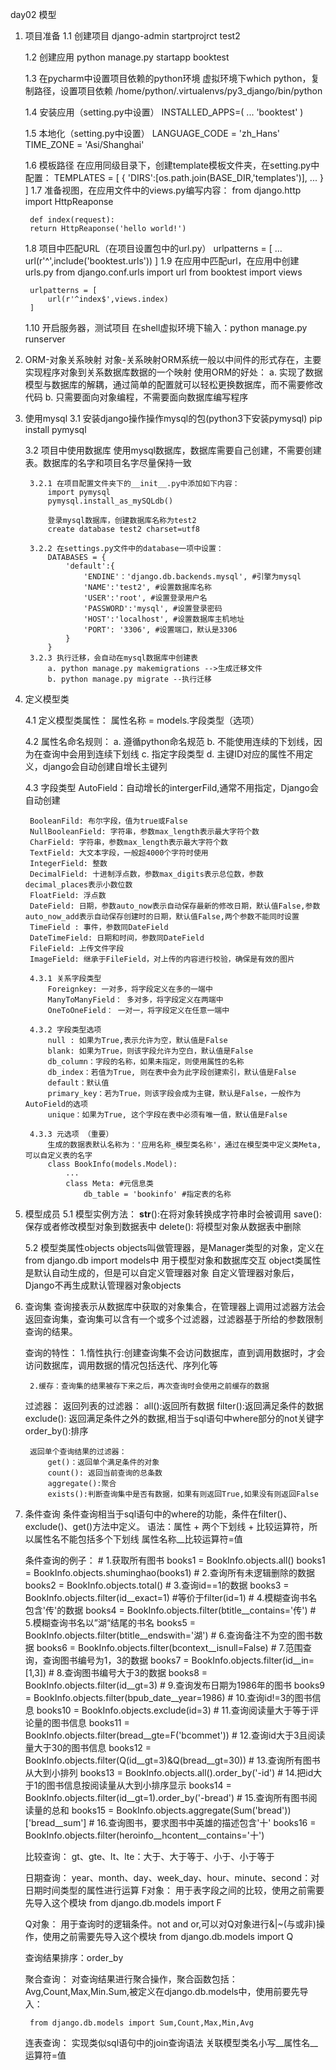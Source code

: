 day02 模型
1. 项目准备
    1.1 创建项目
    django-admin startprojrct test2

    1.2 创建应用
    python manage.py startapp booktest

    1.3 在pycharm中设置项目依赖的python环境
        虚拟环境下which python，复制路径，设置项目依赖
        /home/python/.virtualenvs/py3_django/bin/python
    
    1.4 安装应用（setting.py中设置）
        INSTALLED_APPS=(
            ...
            'booktest'
        )

    1.5 本地化（setting.py中设置）
        LANGUAGE_CODE = 'zh_Hans'
        TIME_ZONE = 'Asi/Shanghai'

    1.6 模板路径
        在应用同级目录下，创建template模板文件夹，在setting.py中配置：
        TEMPLATES = [
            {
                'DIRS':[os.path.join(BASE_DIR,'templates')],
                ...
            }
        ]
    1.7 准备视图，在应用文件中的views.py编写内容：
        from django.http import HttpReaponse

        def index(request):
        return HttpReaponse('hello world!')

    1.8 项目中匹配URL（在项目设置包中的url.py）
        urlpatterns = [
            ...
            url(r'^',include('booktest.urls'))
        ]
    1.9 在应用中匹配url，在应用中创建urls.py
        from django.conf.urls import url
        from booktest import views

        urlpatterns = [
            url(r'^index$',views.index)
        ]
    1.10 开启服务器，测试项目
        在shell虚拟环境下输入：python manage.py runserver

2. ORM-对象关系映射
    对象-关系映射ORM系统一般以中间件的形式存在，主要实现程序对象到关系数据库数据的一个映射
    使用ORM的好处：
        a. 实现了数据模型与数据库的解耦，通过简单的配置就可以轻松更换数据库，而不需要修改代码
        b. 只需要面向对象编程，不需要面向数据库编写程序

3. 使用mysql
    3.1 安装django操作操作mysql的包(python3下安装pymysql)
        pip install pymysql

    3.2 项目中使用数据库
        使用mysql数据库，数据库需要自己创建，不需要创建表。数据库的名字和项目名字尽量保持一致

        3.2.1 在项目配置文件夹下的__init__.py中添加如下内容：
            import pymysql
            pymysql.install_as_mySQLdb()

            登录mysql数据库，创建数据库名称为test2
            create database test2 charset=utf8

        3.2.2 在settings.py文件中的database一项中设置：
            DATABASES = {
                'default':{
                    'ENDINE'：'django.db.backends.mysql', #引擎为mysql
                    'NAME':'test2', #设置数据库名称
                    'USER':'root', #设置登录用户名
                    'PASSWORD':'mysql', #设置登录密码
                    'HOST':'localhost', #设置数据库主机地址
                    'PORT': '3306', #设置端口，默认是3306
                }
            }
        3.2.3 执行迁移，会自动在mysql数据库中创建表
            a. python manage.py makemigrations -->生成迁移文件
            b. python manage.py migrate --执行迁移        

4. 定义模型类

    4.1 定义模型类属性：
        属性名称 = models.字段类型（选项）

    4.2 属性名命名规则：
        a. 遵循python命名规范
        b. 不能使用连续的下划线，因为在查询中会用到连续下划线
        c. 指定字段类型
        d. 主键ID对应的属性不用定义，django会自动创建自增长主键列
    
    4.3 字段类型
        AutoField：自动增长的intergerFild,通常不用指定，Django会自动创建

        BooleanFild: 布尔字段，值为true或False
        NullBooleanField: 字符串，参数max_length表示最大字符个数
        CharField: 字符串，参数max_length表示最大字符个数
        TextField: 大文本字段，一般超4000个字符时使用
        IntegerField: 整数
        DecimalField: 十进制浮点数，参数max_digits表示总位数，参数decimal_places表示小数位数
        FloatField: 浮点数
        DateField: 日期，参数auto_now表示自动保存最新的修改日期，默认值False,参数auto_now_add表示自动保存创建时的日期，默认值False,两个参数不能同时设置
        TimeField : 事件，参数同DateField
        DateTimeField: 日期和时间，参数同DateField
        FileField: 上传文件字段
        ImageField: 继承于FileField，对上传的内容进行校验，确保是有效的图片

        4.3.1 关系字段类型
            Foreignkey: 一对多，将字段定义在多的一端中
            ManyToManyField： 多对多，将字段定义在两端中
            OneToOneField： 一对一，将字段定义在任意一端中
        
        4.3.2 字段类型选项
            null : 如果为True,表示允许为空，默认值是False
            blank: 如果为True，则该字段允许为空白，默认值是False
            db_column：字段的名称，如果未指定，则使用属性的名称
            db_index：若值为True, 则在表中会为此字段创建索引，默认值是False
            default：默认值
            primary_key：若为True，则该字段会成为主键，默认是False，一般作为AutoField的选项
            unique：如果为True, 这个字段在表中必须有唯一值，默认值是False

        4.3.3 元选项 （重要）
            生成的数据表默认名称为：'应用名称_模型类名称'，通过在模型类中定义类Meta,可以自定义表的名字
            class BookInfo(models.Model):
                ...
                class Meta: #元信息类
                    db_table = 'bookinfo' #指定表的名称

5. 模型成员
    5.1 模型实例方法：
        __str__():在将对象转换成字符串时会被调用
        save():保存或者修改模型对象到数据表中
        delete(): 将模型对象从数据表中删除

    5.2 模型类属性objects
        objects叫做管理器，是Manager类型的对象，定义在from django.db import models中
        用于模型对象和数据库交互
        object类属性是默认自动生成的，但是可以自定义管理器对象
        自定义管理器对象后，Django不再生成默认管理器对象objects

6. 查询集
    查询接表示从数据库中获取的对象集合，在管理器上调用过滤器方法会返回查询集，查询集可以含有一个或多个过滤器，过滤器基于所给的参数限制查询的结果。

    查询的特性：
        1.惰性执行:创建查询集不会访问数据库，直到调用数据时，才会访问数据库，调用数据的情况包括迭代、序列化等

        2.缓存：查询集的结果被存下来之后，再次查询时会使用之前缓存的数据

    过滤器：
        返回列表的过滤器：
            all():返回所有数据
            filter():返回满足条件的数据
            exclude(): 返回满足条件之外的数据,相当于sql语句中where部分的not关键字
            order_by():排序

        返回单个查询结果的过滤器：
            get()：返回单个满足条件的对象
            count(): 返回当前查询的总条数
            aggregate():聚合
            exists():判断查询集中是否有数据，如果有则返回True,如果没有则返回False

7. 条件查询
    条件查询相当于sql语句中的where的功能，条件在filter()、exclude()、get()方法中定义。
    语法：属性 + 两个下划线 + 比较运算符，所以属性名不能包括多个下划线
        属性名称__比较运算符=值

    条件查询的例子：
        # 1.获取所有图书
        books1 = BookInfo.objects.all()
        books1 = BookInfo.objects.shuminghao(books1)
        # 2.查询所有未逻辑删除的数据
        books2 = BookInfo.objects.total()
        # 3.查询id==1的数据
        books3 = BookInfo.objects.filter(id__exact=1) #等价于filter(id=1)
        # 4.模糊查询书名包含'传'的数据
        books4 = BookInfo.objects.filter(btitle__contains='传')
        # 5.模糊查询书名以”湖“结尾的书名
        books5 = BookInfo.objects.filter(btitle__endswith='湖')
        # 6.查询备注不为空的图书数据
        books6 = BookInfo.objects.filter(bcontext__isnull=False)
        # 7.范围查询，查询图书编号为1，3的数据
        books7 = BookInfo.objects.filter(id__in=[1,3])
        # 8.查询图书编号大于3的数据
        books8 = BookInfo.objects.filter(id__gt=3)
        # 9.查询发布日期为1986年的图书
        books9 = BookInfo.objects.filter(bpub_date__year=1986)
        # 10.查询id!=3的图书信息
        books10 = BookInfo.objects.exclude(id=3)
        # 11.查询阅读量大于等于评论量的图书信息
        books11 = BookInfo.objects.filter(bread__gte=F('bcommet'))
        # 12.查询id大于3且阅读量大于30的图书信息
        books12 = BookInfo.objects.filter(Q(id__gt=3)&Q(bread__gt=30))
        # 13.查询所有图书从大到小排列
        books13 = BookInfo.objects.all().order_by('-id')
        # 14.把id大于1的图书信息按阅读量从大到小排序显示
        books14 = BookInfo.objects.filter(id__gt=1).order_by('-bread')
        # 15.查询所有图书阅读量的总和
        books15 = BookInfo.objects.aggregate(Sum('bread'))['bread__sum']
        # 16.查询图书，要求图书中英雄的描述包含'十'
        books16 = BookInfo.objects.filter(heroinfo__hcontent__contains='十')

    比较查询：
        gt、gte、lt、lte：大于、大于等于、小于、小于等于

    日期查询：
        year、month、day、week_day、hour、minute、second：对日期时间类型的属性进行运算
    F对象：
        用于表字段之间的比较，使用之前需要先导入这个模块 
        from django.db.models import F
        
    Q对象：
        用于查询时的逻辑条件。not and or,可以对Q对象进行&|~(与或非)操作，使用之前需要先导入这个模块
        from django.db.models import Q

    查询结果排序：order_by

    聚合查询：
        对查询结果进行聚合操作，聚合函数包括：Avg,Count,Max,Min.Sum,被定义在django.db.models中，使用前要先导入：

        from django.db.models import Sum,Count,Max,Min,Avg
    连表查询：
        实现类似sql语句中的join查询语法
        关联模型类名小写__属性名__运算符=值
    
